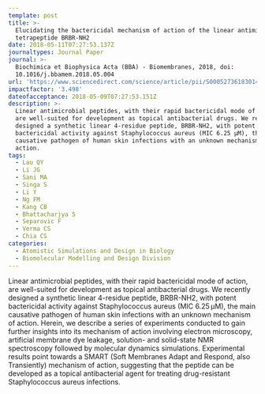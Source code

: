 ```yaml
---
template: post
title: >-
  Elucidating the bactericidal mechanism of action of the linear antimicrobial
  tetrapeptide BRBR-NH2
date: 2018-05-11T07:27:53.137Z
journaltypes: Journal Paper
journal: >-
  Biochimica et Biophysica Acta (BBA) - Biomembranes, 2018, doi:
  10.1016/j.bbamem.2018.05.004
url: 'https://www.sciencedirect.com/science/article/pii/S0005273618301469?via%3Dihub'
impactfactor: '3.498'
dateofacceptance: 2018-05-09T07:27:53.151Z
description: >-
  Linear antimicrobial peptides, with their rapid bactericidal mode of action,
  are well-suited for development as topical antibacterial drugs. We recently
  designed a synthetic linear 4-residue peptide, BRBR-NH2, with potent
  bactericidal activity against Staphylococcus aureus (MIC 6.25 μM), the main
  causative pathogen of human skin infections with an unknown mechanism of
  action. 
tags:
  - Lau QY
  - Li JG
  - Sani MA
  - Singa S
  - Li Y
  - Ng FM
  - Kang CB
  - Bhattacharjya S
  - Separovic F
  - Verma CS
  - Chia CS
categories:
  - Atomistic Simulations and Design in Biology
  - Biomolecular Modelling and Design Division
---
```

Linear antimicrobial peptides, with their rapid bactericidal mode of action, are well-suited for development as topical antibacterial drugs. We recently designed a synthetic linear 4-residue peptide, BRBR-NH2, with potent bactericidal activity against Staphylococcus aureus (MIC 6.25 μM), the main causative pathogen of human skin infections with an unknown mechanism of action. Herein, we describe a series of experiments conducted to gain further insights into its mechanism of action involving electron microscopy, artificial membrane dye leakage, solution- and solid-state NMR spectroscopy followed by molecular dynamics simulations. Experimental results point towards a SMART (Soft Membranes Adapt and Respond, also Transiently) mechanism of action, suggesting that the peptide can be developed as a topical antibacterial agent for treating drug-resistant Staphylococcus aureus infections.
